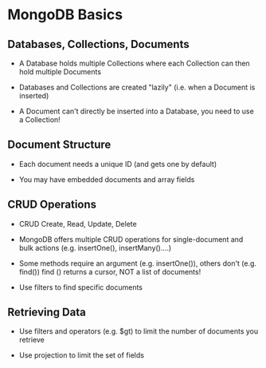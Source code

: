 # MongoDB Basics

## Databases, Collections, Documents

- A Database holds multiple Collections where each Collection can then hold multiple Documents

- Databases and Collections are created "lazily" (i.e. when a Document is inserted)

- A Document can't directly be inserted into a Database, you need to use a Collection!

## Document Structure

- Each document needs a unique ID (and gets one by default)

- You may have embedded documents and array fields

## CRUD Operations

- CRUD Create, Read, Update, Delete

- MongoDB offers multiple CRUD operations for single-document and bulk actions (e.g. insertOne(), insertMany()....)

- Some methods require an argument (e.g. insertOne()), others don't (e.g. find()) find () returns a cursor, NOT a list of documents!

- Use filters to find specific documents

## Retrieving Data

- Use filters and operators (e.g. $gt) to limit the number of documents you retrieve

- Use projection to limit the set of fields

